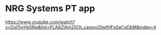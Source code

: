 # NRG Systems PT app
https://www.youtube.com/watch?v=DsI7nrHe5Rw&list=PLA8ZIAm2I03j_cassvcDlwfHFsSaCgDbM&index=4

